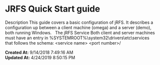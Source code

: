 # JRFS Quick Start guide

Description This guide covers a basic configuration of jRFS. It describes a configuration up between a client machine (omega) and a server (demo), both running Windows.   The jRFS Service Both client and server machines must have an entry in %SYSTEMROOT%\system32\drivers\etc\services that follows the schema: &lt;service name&gt; &lt;port number&gt;/  

**Created At:** 9/14/2018 7:49:16 AM  
**Updated At:** 4/24/2019 8:50:15 PM  

